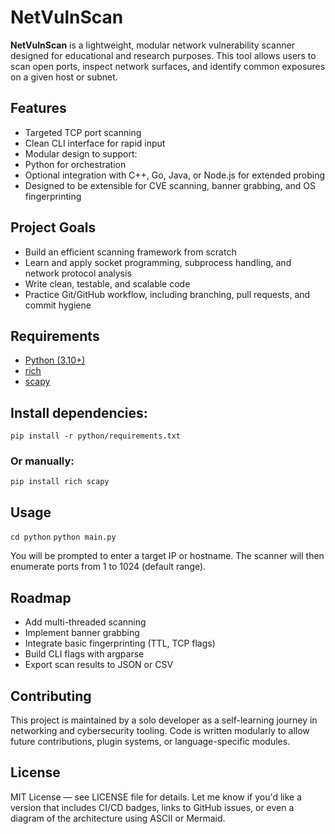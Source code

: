 # NetVulnScan

**NetVulnScan** is a lightweight, modular network vulnerability scanner designed for educational and research purposes. This tool allows users to scan open ports, inspect network surfaces, and identify common exposures on a given host or subnet.

## Features
- Targeted TCP port scanning
- Clean CLI interface for rapid input
- Modular design to support:
- Python for orchestration
- Optional integration with C++, Go, Java, or Node.js for extended probing
- Designed to be extensible for CVE scanning, banner grabbing, and OS fingerprinting

## Project Goals
- Build an efficient scanning framework from scratch
- Learn and apply socket programming, subprocess handling, and network protocol analysis
- Write clean, testable, and scalable code
- Practice Git/GitHub workflow, including branching, pull requests, and commit hygiene

## Requirements
- [Python (3.10+)](https://www.python.org/downloads/)
- [rich](https://pypi.org/project/rich/)
- [scapy](https://pypi.org/project/scapy/)

## Install dependencies:
`pip install -r python/requirements.txt`

### Or manually:
`pip install rich scapy`

## Usage
`cd python`
`python main.py`

You will be prompted to enter a target IP or hostname. The scanner will then enumerate ports from 1 to 1024 (default range).

## Roadmap
- Add multi-threaded scanning
- Implement banner grabbing
- Integrate basic fingerprinting (TTL, TCP flags)
- Build CLI flags with argparse
- Export scan results to JSON or CSV

## Contributing
This project is maintained by a solo developer as a self-learning journey in networking and cybersecurity tooling. Code is written modularly to allow future contributions, plugin systems, or language-specific modules.

## License
MIT License — see LICENSE file for details.
Let me know if you'd like a version that includes CI/CD badges, links to GitHub issues, or even a diagram of the architecture using ASCII or Mermaid.
